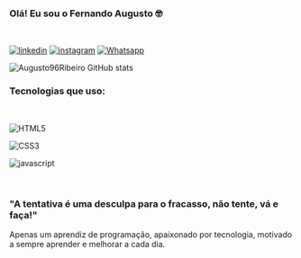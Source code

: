 ### Olá! Eu sou o Fernando Augusto 🤓
<br/>

[![linkedin](	https://img.shields.io/badge/LinkedIn-0077B5?style=for-the-badge&logo=linkedin&logoColor=white)](https://www.linkedin.com/in/fernando-augusto-9a3b19232/)
[![instagram](https://img.shields.io/badge/Instagram-E4405F?style=for-the-badge&logo=instagram&logoColor=white)](https://www.instagram.com/fernandoguns/)
[![Whatsapp](https://img.shields.io/badge/WhatsApp-25D366?style=for-the-badge&logo=whatsapp&logoColor=white)](061981338096)

![Augusto96Ribeiro GitHub stats](https://github-readme-stats.vercel.app/api?username=Augusto96Ribeiro&show_icons=true&theme=highcontrast)

### Tecnologias que uso:
<div style="display: inline_block"><br/>

![HTML5](https://img.shields.io/badge/HTML-239120?style=for-the-badge&logo=html5&logoColor=white") 

![CSS3](https://img.shields.io/badge/CSS3-1572B6?style=for-the-badge&logo=css3&logoColor=white) 


 ![javascript](https://img.shields.io/badge/JavaScript-323330?style=for-the-badge&logo=javascript&logoColor=F7DF1E)
</div>
<br/> 

### "A tentativa é uma desculpa para o fracasso, não tente, vá e faça!"
Apenas um aprendiz de programação, apaixonado por tecnologia, motivado a sempre aprender e melhorar a cada dia. 
